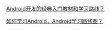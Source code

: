 
[Android开发的经典入门教材和学习路线？](https://www.zhihu.com/question/26947538)

[如何学习Android，Android学习路线图？](https://www.zhihu.com/question/56888757)